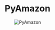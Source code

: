 <h1 align="center"><b>PyAmazon</b></h1>

<p align="center"><img src="http://postimg.cc/LgjRTwYr" alt="PyAmazon"></p>
